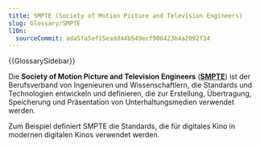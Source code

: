 ```yaml
---
title: SMPTE (Society of Motion Picture and Television Engineers)
slug: Glossary/SMPTE
l10n:
  sourceCommit: ada5fa5ef15eadd44b549ecf906423b4a2092f34
---
```


{{GlossarySidebar}}

Die **Society of Motion Picture and Television Engineers** (**[SMPTE](https://www.smpte.org/)**) ist der Berufsverband von Ingenieuren und Wissenschaftlern, die Standards und Technologien entwickeln und definieren, die zur Erstellung, Übertragung, Speicherung und Präsentation von Unterhaltungsmedien verwendet werden.

Zum Beispiel definiert SMPTE die Standards, die für digitales Kino in modernen digitalen Kinos verwendet werden.
